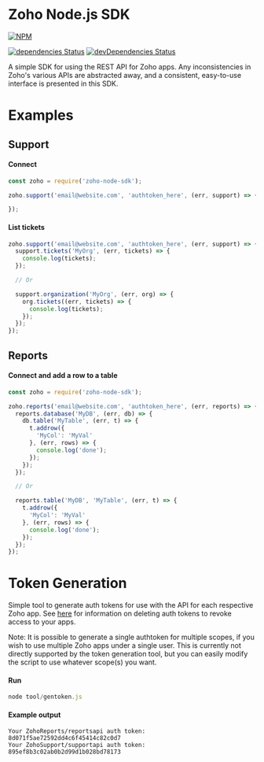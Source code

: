 Zoho Node.js SDK
================

[![NPM](https://nodei.co/npm/zoho-node-sdk.png)](https://nodei.co/npm/zoho-node-sdk/)

[![dependencies Status](https://david-dm.org/paulholden2/zoho-node-sdk/status.svg)](https://david-dm.org/paulholden2/zoho-node-sdk) [![devDependencies Status](https://david-dm.org/paulholden2/zoho-node-sdk/dev-status.svg)](https://david-dm.org/paulholden2/zoho-node-sdk?type=dev)

A simple SDK for using the REST API for Zoho apps. Any inconsistencies in
Zoho's various APIs are abstracted away, and a consistent, easy-to-use
interface is presented in this SDK.

# Examples

## Support

#### Connect

```javascript
const zoho = require('zoho-node-sdk');

zoho.support('email@website.com', 'authtoken_here', (err, support) => {

});
```

#### List tickets

```javascript
zoho.support('email@website.com', 'authtoken_here', (err, support) => {
  support.tickets('MyOrg', (err, tickets) => {
    console.log(tickets);
  });

  // Or

  support.organization('MyOrg', (err, org) => {
    org.tickets((err, tickets) => {
      console.log(tickets);
    });
  });
});
```

## Reports

#### Connect and add a row to a table

```javascript
const zoho = require('zoho-node-sdk');

zoho.reports('email@website.com', 'authtoken_here', (err, reports) => {
  reports.database('MyDB', (err, db) => {
    db.table('MyTable', (err, t) => {
      t.addrow({
        'MyCol': 'MyVal'
      }, (err, rows) => {
        console.log('done');
      });
    });
  });

  // Or

  reports.table('MyDB', 'MyTable', (err, t) => {
    t.addrow({
      'MyCol': 'MyVal'
    }, (err, rows) => {
      console.log('done');
    });
  });
});
```

# Token Generation

Simple tool to generate auth tokens for use with the API for each respective
Zoho app. See [here](https://www.zoho.com/recruit/helpnew/job-boards-resumes/resume-management/resume-extractor/resume-extractor-delete-auth-token.html) for information on deleting auth tokens to
revoke access to your apps.

Note: It is possible to generate a single authtoken for multiple scopes, if
you wish to use multiple Zoho apps under a single user. This is currently not
directly supported by the token generation tool, but you can easily modify the
script to use whatever scope(s) you want.

#### Run

```javascript
node tool/gentoken.js
```

#### Example output

```
Your ZohoReports/reportsapi auth token: 8d071f5ae72592dd4c6f45414c82c0d7
Your ZohoSupport/supportapi auth token: 895ef8b3c02ab0b2d99d1b028bd78173
```
